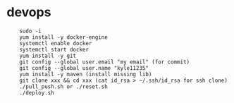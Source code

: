 # devops

        sudo -i
        yum install -y docker-engine
        systemctl enable docker
        systemctl start docker
        yum install -y git
        git config --global user.email "my email" (for commit)
        git config --global user.name "kyle11235"
        yum install -y maven (install missing lib)
        git clone xxx && cd xxx (cat id_rsa > ~/.ssh/id_rsa for ssh clone)
        ./pull_push.sh or ./reset.sh
        ./deploy.sh
